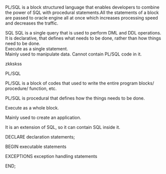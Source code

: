 PL/SQL is a block structured language that enables developers to combine the power of SQL with procedural statements.All the statements of a block are passed to oracle engine all at once which increases processing speed and decreases the traffic. 


SQL	
SQL is a single query that is used to perform DML and DDL operations.	
It is declarative, that defines what needs to be done, rather than how things need to be done.	
Execute as a single statement.	
Mainly used to manipulate data.
Cannot contain PL/SQL code in it.

zkkskss


PL/SQL

PL/SQL is a block of codes that used to write the entire program blocks/ procedure/ function, etc.

PL/SQL is procedural that defines how the things needs to be done.

Execute as a whole block.

Mainly used to create an application.

It is an extension of SQL, so it can contain SQL inside it.


DECLARE
    declaration statements;

BEGIN
    executable statements

EXCEPTIONS
    exception handling statements

END;
